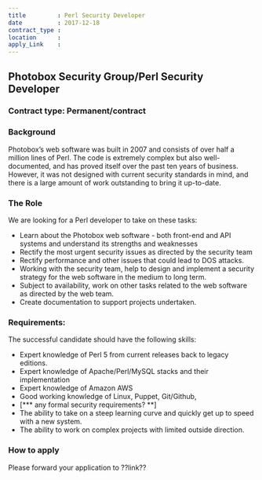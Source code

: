 ```yaml
---
title         : Perl Security Developer
date          : 2017-12-18
contract_type : 
location      : 
apply_Link    : 
---
```



## Photobox Security Group/Perl Security Developer

### Contract type: Permanent/contract

### Background
Photobox’s web software was built in 2007 and consists of over half a million lines of Perl. The code is extremely complex but also well-documented, and has proved itself over the past ten years of business. However, it was not designed with current security standards in mind,  and there is a large amount of work outstanding to bring it up-to-date.
 
### The Role
 
We are looking for a Perl developer to take on these tasks:
 
- Learn about the Photobox web software -  both front-end and API systems and understand its strengths and weaknesses
- Rectify the most urgent security issues as directed by the security team
- Rectify performance and other issues that could lead to DOS attacks.
- Working with the security team, help to design and implement a security strategy for the web software in the medium to long term.
- Subject to availability, work on other tasks related to the web software as directed by the web team.
- Create documentation to support projects undertaken.
 
### Requirements:
 
The successful candidate should have the following skills:
 
- Expert knowledge of Perl 5 from current releases back to legacy editions.
- Expert knowledge of Apache/Perl/MySQL stacks and their implementation
- Expert knowledge of Amazon AWS
- Good working knowledge of Linux, Puppet, Git/Github, 
- [*** any formal security requirements? **]
- The ability to take on a steep learning curve and quickly get up to speed with a new system.
- The ability to work on complex projects with limited outside direction.

### How to apply

Please forward your application to ??link??

